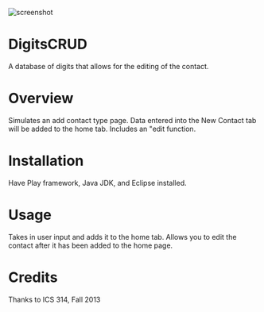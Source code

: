 ![screenshot](https://raw.github.com/ajgprieto/Digits/Attempt-1-1-1-2-1/public/images/screenshot3.png)



DigitsCRUD
======

A database of digits that allows for the editing of the contact.

Overview
======
Simulates an add contact type page.  Data entered into the New Contact tab will be added to the home tab.  Includes an "edit function.

Installation
==========
Have Play framework, Java JDK, and Eclipse installed.

Usage
========
Takes in user input and adds it to the home tab.  Allows you to edit the contact after it has been added to the home page.

Credits
============
Thanks to ICS 314, Fall 2013
